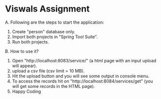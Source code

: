 # Viswals Assignment
A. Following are the steps to start the application:
1. Create "person" database only.
2. Import both projects in "Spring Tool Suite".
3. Run both projects.

B. How to use it?
1. Open "http://localhost:8083/service/" (a html page with an input upload will appear).
2. upload a csv file (csv limit = 10 MB).
3. Hit the upload button and you will see some output in console menu.
4. To access the records hit on "http://localhost:8084/services/get" (you will get some records in the HTML page).
5. Happy Coding

